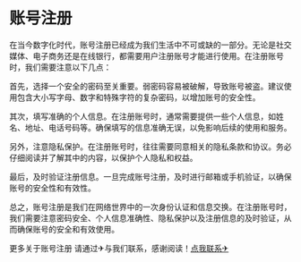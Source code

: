 # 账号注册

在当今数字化时代，账号注册已经成为我们生活中不可或缺的一部分。无论是社交媒体、电子商务还是在线银行，都需要用户注册账号才能进行使用。在注册账号时，我们需要注意以下几点：

首先，选择一个安全的密码至关重要。弱密码容易被破解，导致账号被盗。建议使用包含大小写字母、数字和特殊字符的复杂密码，以增加账号的安全性。

其次，填写准确的个人信息。在注册账号时，通常需要提供一些个人信息，如姓名、地址、电话号码等。确保填写的信息准确无误，以免影响后续的使用和服务。

另外，注意隐私保护。在注册账号时，往往需要同意相关的隐私条款和协议。务必仔细阅读并了解其中的内容，以保护个人隐私和权益。

最后，及时验证注册信息。一旦完成账号注册，及时进行邮箱或手机验证，以确保账号的安全性和有效性。

总之，账号注册是我们在网络世界中的一次身份认证和信息交换。在注册账号时，我们需要注意密码安全、个人信息准确性、隐私保护以及注册信息的及时验证，从而确保账号的安全和有效使用。

更多关于账号注册 请通过✈与我们联系，感谢阅读！[点我联系✈](https://www.G208.com)
